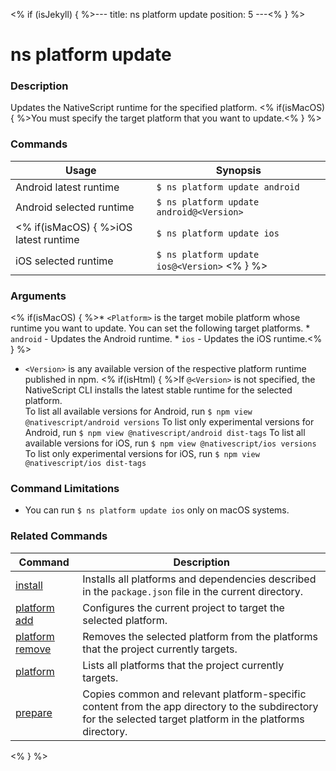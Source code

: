 <% if (isJekyll) { %>---
title: ns platform update
position: 5
---<% } %>

# ns platform update

### Description

Updates the NativeScript runtime for the specified platform. <% if(isMacOS) { %>You must specify the target platform that you want to update.<% } %>

### Commands

Usage | Synopsis
------|-------
Android latest runtime |`$ ns platform update android`
Android selected runtime | `$ ns platform update android@<Version>`
<% if(isMacOS) { %>iOS latest runtime | `$ ns platform update ios`
iOS selected runtime | `$ ns platform update ios@<Version>` <% } %> 

### Arguments

<% if(isMacOS) { %>* `<Platform>` is the target mobile platform whose runtime you want to update. You can set the following target platforms.
	* `android` - Updates the Android runtime.
	* `ios` - Updates the iOS runtime.<% } %>
* `<Version>` is any available version of the respective platform runtime published in npm. <% if(isHtml) { %>If `@<Version>` is not specified, the NativeScript CLI installs the latest stable runtime for the selected platform.  
To list all available versions for Android, run `$ npm view @nativescript/android versions`
To list only experimental versions for Android, run `$ npm view @nativescript/android dist-tags`
To list all available versions for iOS, run `$ npm view @nativescript/ios versions`
To list only experimental versions for iOS, run `$ npm view @nativescript/ios dist-tags`

### Command Limitations

* You can run `$ ns platform update ios` only on macOS systems.

### Related Commands

Command | Description
----------|----------
[install](install.html) | Installs all platforms and dependencies described in the `package.json` file in the current directory.
[platform add](platform-add.html) | Configures the current project to target the selected platform.
[platform remove](platform-remove.html) | Removes the selected platform from the platforms that the project currently targets.
[platform](platform.html) | Lists all platforms that the project currently targets.
[prepare](prepare.html) | Copies common and relevant platform-specific content from the app directory to the subdirectory for the selected target platform in the platforms directory.
<% } %>